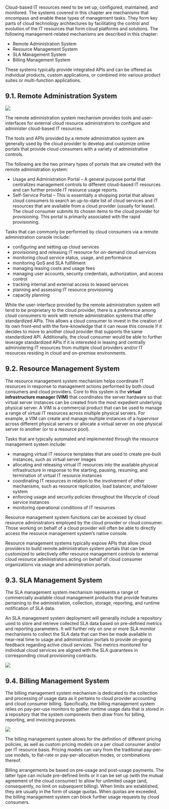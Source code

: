 Cloud-based IT resources need to be set up, configured, maintained, and monitored. The systems covered in this chapter are mechanisms that encompass and enable these types of management tasks. They form key parts of cloud technology architectures by facilitating the control and evolution of the IT resources that form cloud platforms and solutions.
The following management-related mechanisms are described in this chapter:

* Remote Administration System
* Resource Management System
* SLA Management System
* Billing Management System

These systems typically provide integrated APIs and can be offered as individual products, custom applications, or combined into various product suites or multi-function applications.

## 9.1. Remote Administration System

<img src="https://github.com/Lelouch-Lamperouge-Code-Geass/TechnicalKnowledge/blob/master/Cloud%20Computing/cloud%20computing%20concepts%20technology%20and%20architecture/Pictures/Figure%209.2.png">

The remote administration system mechanism  provides tools and user-interfaces for external cloud resource administrators to configure and administer cloud-based IT resources.

The tools and APIs provided by a remote administration system are generally used by the cloud provider to develop and customize online portals that provide cloud consumers with a variety of administrative controls.

The following are the two primary types of portals that are created with the remote administration system:

* Usage and Administration Portal – A general purpose portal that centralizes management controls to different cloud-based IT resources and can further provide IT resource usage reports.
* Self-Service Portal – This is essentially a shopping portal that allows cloud consumers to search an up-to-date list of cloud services and IT resources that are available from a cloud provider (usually for lease). The cloud consumer submits its chosen items to the cloud provider for provisioning. This portal is primarily associated with the rapid provisioning.

Tasks that can commonly be performed by cloud consumers via a remote administration console include:

* configuring and setting up cloud services
* provisioning and releasing IT resource for on-demand cloud services
* monitoring cloud service status, usage, and performance
* monitoring QoS and SLA fulfillment
* managing leasing costs and usage fees
* managing user accounts, security credentials, authorization, and access control
* tracking internal and external access to leased services
* planning and assessing IT resource provisioning
* capacity planning

While the user-interface provided by the remote administration system will tend to be proprietary to the cloud provider, there is a preference among cloud consumers to work with remote administration systems that offer standardized APIs. This allows a cloud consumer to invest in the creation of its own front-end with the fore-knowledge that it can reuse this console if it decides to move to another cloud provider that supports the same standardized API. Additionally, the cloud consumer would be able to further leverage standardized APIs if it is interested in leasing and centrally administering IT resources from multiple cloud providers and/or IT resources residing in cloud and on-premise environments.

## 9.2. Resource Management System

The resource management system mechanism helps coordinate IT resources in response to management actions performed by both cloud consumers and cloud providers. Core to this system is the __virtual infrastructure manager (VIM)__ that coordinates the server hardware so that virtual server instances can be created from the most expedient underlying physical server. A VIM is a commercial product that can be used to manage a range of virtual IT resources across multiple physical servers. For example, a VIM can create and manage multiple instances of a hypervisor across different physical servers or allocate a virtual server on one physical server to another (or to a resource pool).

Tasks that are typically automated and implemented through the resource management system include:

* managing virtual IT resource templates that are used to create pre-built instances, such as virtual server images  
* allocating and releasing virtual IT resources into the available physical infrastructure in response to the starting, pausing, resuming, and termination of virtual IT resource instances  
* coordinating IT resources in relation to the involvement of other mechanisms, such as resource replication, load balancer, and failover system  
* enforcing usage and security policies throughout the lifecycle of cloud service instances  
* monitoring operational conditions of IT resources  

Resource management system functions can be accessed by cloud resource administrators employed by the cloud provider or cloud consumer. Those working on behalf of a cloud provider will often be able to directly access the resource management system’s native console.

Resource management systems typically expose APIs that allow cloud providers to build remote administration system portals that can be customized to selectively offer resource management controls to external cloud resource administrators acting on behalf of cloud consumer organizations via usage and administration portals.

## 9.3. SLA Management System

The SLA management system mechanism represents a range of commercially available cloud management products that provide features pertaining to the administration, collection, storage, reporting, and runtime notification of SLA data.

An SLA management system deployment will generally include a repository used to store and retrieve collected SLA data based on pre-defined metrics and reporting parameters. It will further rely on one or more SLA monitor mechanisms to collect the SLA data that can then be made available in near-real time to usage and administration portals to provide on-going feedback regarding active cloud services. The metrics monitored for individual cloud services are aligned with the SLA guarantees in corresponding cloud provisioning contracts.

<img src="https://image.slidesharecdn.com/chapter9-141009042024-conversion-gate01/95/cloud-management-mechanisms-17-638.jpg?cb=1412828533">

## 9.4. Billing Management System

The billing management system mechanism is dedicated to the collection and processing of usage data as it pertains to cloud provider accounting and cloud consumer billing. Specifically, the billing management system relies on pay-per-use monitors to gather runtime usage data that is stored in a repository that the system components then draw from for billing, reporting, and invoicing purposes.

<img src="https://image.slidesharecdn.com/chapter9-141009042024-conversion-gate01/95/cloud-management-mechanisms-19-638.jpg">

The billing management system allows for the definition of different pricing policies, as well as custom pricing models on a per cloud consumer and/or per IT resource basis. Pricing models can vary from the traditional pay-per-use models, to flat-rate or pay-per-allocation modes, or combinations thereof.

Billing arrangements be based on pre-usage and post-usage payments. The latter type can include pre-defined limits or it can be set up (with the mutual agreement of the cloud consumer) to allow for unlimited usage (and, consequently, no limit on subsequent billing). When limits are established, they are usually in the form of usage quotas. When quotas are exceeded, the billing management system can block further usage requests by cloud consumers.

